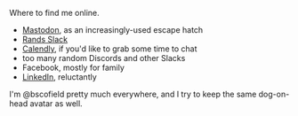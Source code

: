 Where to find me online. 

- [Mastodon](https://hachyderm.io/@bscofield), as an increasingly-used escape hatch
- [Rands Slack](https://randsinrepose.com/welcome-to-rands-leadership-slack/)
- [Calendly](https://calendly.com/bscofield/30min?month=2022-10), if you'd like to grab some time to chat
- too many random Discords and other Slacks
- Facebook, mostly for family
- [LinkedIn](https://www.linkedin.com/in/bscofield/), reluctantly

I'm @bscofield pretty much everywhere, and I try to keep the same dog-on-head avatar as well.
